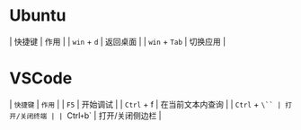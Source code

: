 # Ubuntu
| 快捷键 | 作用 |
| `win` + `d` | 返回桌面 |
| `win` + `Tab` | 切换应用 |


# VSCode
| `快捷键` | `作用` |
| `F5` | 开始调试 |
| `Ctrl` + f | 在当前文本内查询 |
| `Ctrl` + `\`` | 打开/关闭终端 |
| `Ctrl` + `b` | 打开/关闭侧边栏 |